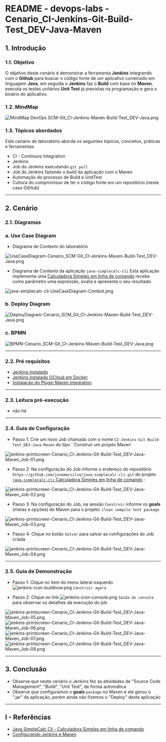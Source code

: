 # README - devops-labs - Cenario_CI-Jenkins-Git-Build-Test_DEV-Java-Maven

## 1. Introdução

### 1.1. Objetivo
O objetivo deste cenário é demonstrar a ferramenta **Jenkins** integrando com o **Github** para buscar o código fonte de um aplicativo construído em linguagem **Java**, em seguida o **Jenkins** faz o **Build** com base no **Maven**, executa os testes unitários **Unit Test** já previstas na programação e gera o binário do aplicativo.

### 1.2. MindMap
![MindMap DevOps SCM-Git_CI-Jenkins-Maven-Build-Test_DEV-Java.png](mind-maps/MindMap%20DevOps%20SCM-Git_CI-Jenkins-Maven-Build-Test_DEV-Java.png)


### 1.3. Tópicos abordados
Este cenário de laboratório aborda os seguintes tópicos, conceitos, práticas e ferramentas:
* CI - Continuos Integration
* Jenkins
* Job do Jenkins executando `git pull`
* Job do Jenkins fazendo o build da aplicação com o Maven
* Automação do processo de Build e UnitTest
* Cultura do compromisso de ter o código fonte em um repositório (neste caso GitHub)

---
## 2. Cenário

### 2.1. Diagramas 

### a. Use Case Diagram

* Diagrama de Contexto do laboratório


![UseCaseDiagram-Cenario_SCM-Git_CI-Jenkins-Maven-Build-Test_DEV-Java.png](uml-diagrams/UseCaseDiagram-Cenario_SCM-Git_CI-Jenkins-Maven-Build-Test_DEV-Java.png)

* Diagrama de Contexto da aplicação `java-simplecalc-cli`
Esta aplicação implementa uma [Calculadora Simples em linha de comando](https://github.com/josemarsilva/java-simplecalc-cli) recebe como parâmetro uma expressão, avalia e apresenta o seu resultado.

![java-simplecalc-cli-UseCaseDiagram-Context.png](https://github.com/josemarsilva/java-simplecalc-cli/blob/master/doc/UseCaseDiagram-Context.png)


### b. Deploy Diagram
![DeployDiagram-Cenario_SCM_Git_CI-Jenkins-Maven-Build-Test_DEV-Java.png](uml-diagrams/DeployDiagram-Cenario_SCM_Git_CI-Jenkins-Maven-Build-Test_DEV-Java.png)



### c. BPMN
![BPMN-Cenario_SCM-Git_CI-Jenkins-Maven-Build-Test_DEV-Java.png](bpmn-diagrams/BPMN-Cenario_SCM-Git_CI-Jenkins-Maven-Build-Test_DEV-Java.png)


---
### 2.2. Pré requisitos

* [Jenkins instalado](https://github.com/josemarsilva/eval-jenkins)
* [Jenkins instalado GCloud em Docker](https://github.com/josemarsilva/googlecloudplatform#gcloud-engine---jenkins-using-docker)
* [Instalação do Plugin Maven Integration](https://github.com/josemarsilva/eval-jenkins/blob/master/doc/README-GuiaConfiguracao-MavenJenkins.md)


---
### 2.3. Leitura pré-execução

* não há

---
### 2.4. Guia de Configuração

* Passo 1: Crie um novo Job chamado com o nome `CI-Jenkins-Git-Build-Test_DEV-Java-Maven` do tipo ``Construir um projeto Maven`

![jenkins-printscreen-Cenario_CI-Jenkins-Git-Build-Test_DEV-Java-Maven_Job-01.png](doc/jenkins-printscreen-Cenario_CI-Jenkins-Git-Build-Test_DEV-Java-Maven_Job-01.png)

* Passo 2: Na configuração do Job informe o endereço do repositório `https://github.com/josemarsilva/java-simplecalc-cli.git` do projeto [`java-simplecalc-cli` Calculadora Simples em linha de comando](https://github.com/josemarsilva/java-simplecalc-cli) :

![jenkins-printscreen-Cenario_CI-Jenkins-Git-Build-Test_DEV-Java-Maven_Job-02.png](doc/jenkins-printscreen-Cenario_CI-Jenkins-Git-Build-Test_DEV-Java-Maven_Job-02.png)

* Passo 3: Na configuração do Job, na sessão `Construir` informe os __goals__ (metas e opções) do Maven para o projeto: `clean compile test package`

![jenkins-printscreen-Cenario_CI-Jenkins-Git-Build-Test_DEV-Java-Maven_Job-03.png](doc/jenkins-printscreen-Cenario_CI-Jenkins-Git-Build-Test_DEV-Java-Maven_Job-03.png)

* Passo 4: Clique no botão `Salvar` para salvar as configurações do Job criada

![jenkins-printscreen-Cenario_CI-Jenkins-Git-Build-Test_DEV-Java-Maven_Job-04.png](doc/jenkins-printscreen-Cenario_CI-Jenkins-Git-Build-Test_DEV-Java-Maven_Job-04.png)


---
### 2.5. Guia de Demonstração

* Passo 1: Clique no item do menu lateral esquerdo ![jenkins-icon-buildnow.png](doc/jenkins-icon-buildnow.png) `Construir agora`

* Passo 2: Clique no link ![jenkins-icon-console.png](doc/jenkins-icon-console.png) `Saída do console` para observar os detalhes da execução do job

![jenkins-printscreen-Cenario_CI-Jenkins-Git-Build-Test_DEV-Java-Maven_Job-05.png](doc/jenkins-printscreen-Cenario_CI-Jenkins-Git-Build-Test_DEV-Java-Maven_Job-05.png)
![jenkins-printscreen-Cenario_CI-Jenkins-Git-Build-Test_DEV-Java-Maven_Job-06.png](doc/jenkins-printscreen-Cenario_CI-Jenkins-Git-Build-Test_DEV-Java-Maven_Job-06.png)
![jenkins-printscreen-Cenario_CI-Jenkins-Git-Build-Test_DEV-Java-Maven_Job-07.png](doc/jenkins-printscreen-Cenario_CI-Jenkins-Git-Build-Test_DEV-Java-Maven_Job-07.png)
![jenkins-printscreen-Cenario_CI-Jenkins-Git-Build-Test_DEV-Java-Maven_Job-08.png](doc/jenkins-printscreen-Cenario_CI-Jenkins-Git-Build-Test_DEV-Java-Maven_Job-08.png)



---
## 3. Conclusão
* Observe que neste cenário o Jenkins fez as atividades de "Source Code Management", "Build", "Unit Test", de forma automática
* Observe que configuramos o __goals__ `package` no Maven e ele gerou o ".jar" da aplicação, porém ainda não fizemos o "Deploy" desta aplicação 

---
## I - Referências

* [Java SimpleCalc Cli - Calculadora Simples em linha de comando](https://github.com/josemarsilva/java-simplecalc-cli)
* [Configurando Jenkins e Maven](https://www.tutorialspoint.com/jenkins/jenkins_maven_setup.htm)
